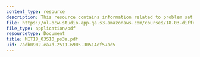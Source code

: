 ```yaml
---
content_type: resource
description: This resource contains information related to problem set 3.
file: https://ol-ocw-studio-app-qa.s3.amazonaws.com/courses/18-03-differential-equations-spring-2010/7adb0902ea7d2511690530514ef57ad5_MIT18_03S10_ps3a.pdf
file_type: application/pdf
resourcetype: Document
title: MIT18_03S10_ps3a.pdf
uid: 7adb0902-ea7d-2511-6905-30514ef57ad5
---
```

